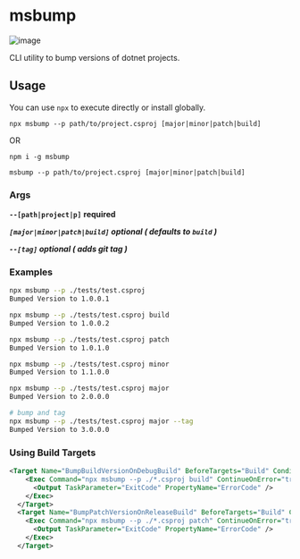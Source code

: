 # msbump

![image](https://user-images.githubusercontent.com/6932589/135706650-25dffc3b-ea0e-48b2-999c-2f88d55c6f9b.png)

CLI utility to bump versions of dotnet projects.

## Usage

You can use `npx` to execute directly or install globally.

`npx msbump --p path/to/project.csproj [major|minor|patch|build]`

OR

`npm i -g msbump`

`msbump --p path/to/project.csproj [major|minor|patch|build]`

### Args

**`--[path|project|p]`** **required**

***`[major|minor|patch|build]` optional ( defaults to `build` )***

***`--[tag]` optional ( adds git tag )***

### Examples

```sh
npx msbump --p ./tests/test.csproj
Bumped Version to 1.0.0.1

npx msbump --p ./tests/test.csproj build
Bumped Version to 1.0.0.2

npx msbump --p ./tests/test.csproj patch
Bumped Version to 1.0.1.0

npx msbump --p ./tests/test.csproj minor
Bumped Version to 1.1.0.0

npx msbump --p ./tests/test.csproj major
Bumped Version to 2.0.0.0

# bump and tag 
npx msbump --p ./tests/test.csproj major --tag
Bumped Version to 3.0.0.0
```

### Using Build Targets

```xml
<Target Name="BumpBuildVersionOnDebugBuild" BeforeTargets="Build" Condition=" '$(Configuration)' == 'Debug'">
    <Exec Command="npx msbump --p ./*.csproj build" ContinueOnError="true">
      <Output TaskParameter="ExitCode" PropertyName="ErrorCode" />
    </Exec>
  </Target>
  <Target Name="BumpPatchVersionOnReleaseBuild" BeforeTargets="Build" Condition=" '$(Configuration)' == 'Release'">
    <Exec Command="npx msbump --p ./*.csproj patch" ContinueOnError="true">
      <Output TaskParameter="ExitCode" PropertyName="ErrorCode" />
    </Exec>
  </Target>
```
